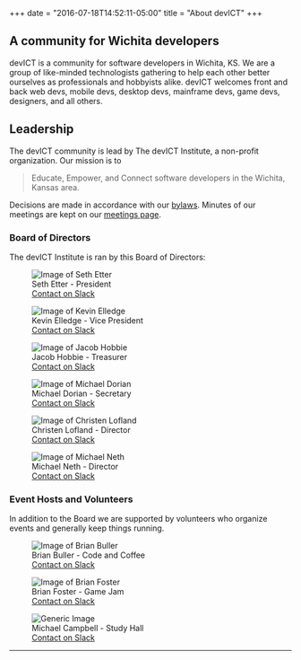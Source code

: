 +++
date = "2016-07-18T14:52:11-05:00"
title = "About devICT"
+++

## A community for Wichita developers

devICT is a community for software developers in Wichita, KS. We are a group of
like-minded technologists gathering to help each other better ourselves as
professionals and hobbyists alike. devICT welcomes front and back web devs,
mobile devs, desktop devs, mainframe devs, game devs, designers, and all
others.

## Leadership

The devICT community is lead by The devICT Institute, a non-profit
organization. Our mission is to

> Educate, Empower, and Connect software developers in the Wichita, Kansas area.

Decisions are made in accordance with our
[bylaws](https://docs.google.com/document/d/1vEtJgGcpVkMWQHNsJzbeFwaUEOnwUWkh43abSOvS0JE/edit?usp=sharing).
Minutes of our meetings are kept on our [meetings page](/meetings/).

### Board of Directors

The devICT Institute is ran by this Board of Directors:

<div class="leadership row">
  <div class="col-sm-6 col-md-3">
    <figure class="figure">
      <img src="/images/leadership/seth-etter.jpg" class="figure-img img-responsive img-rounded" alt="Image of Seth Etter" />
      <figcaption class="figure-caption">Seth Etter - President<br /><a href="https://slack.com/app_redirect?channel=U02T9190X" target="blank">Contact on Slack</a></figcaption>
    </figure>
  </div>
  <div class="col-sm-6 col-md-3">
    <figure class="figure">
      <img src="/images/leadership/kevin-elledge.jpg" class="figure-img img-responsive img-rounded" alt="Image of Kevin Elledge" />
      <figcaption class="figure-caption">Kevin Elledge - Vice President<br /><a href="https://slack.com/app_redirect?channel=U03EGDSPD" target="blank">Contact on Slack</a></figcaption>
    </figure>
  </div>
  <div class="col-sm-6 col-md-3">
    <figure class="figure">
      <img src="/images/leadership/jacob-hobbie.png" class="figure-img img-responsive img-rounded" alt="Image of Jacob Hobbie" />
      <figcaption class="figure-caption">Jacob Hobbie - Treasurer<br /><a href="https://slack.com/app_redirect?channel=U0HEH2PGB" target="blank">Contact on Slack</a></figcaption>
    </figure>
  </div>
  <div class="col-sm-6 col-md-3">
    <figure class="figure">
      <img src="/images/leadership/michael-dorian.jpg" class="figure-img img-responsive img-rounded" alt="Image of Michael Dorian" />
      <figcaption class="figure-caption">Michael Dorian - Secretary<br /><a href="https://slack.com/app_redirect?channel=U02U1LBNW" target="blank">Contact on Slack</a></figcaption>
    </figure>
  </div>
  <div class="col-sm-6 col-md-3">
    <figure class="figure">
      <img src="/images/leadership/christen-lofland.jpg" class="figure-img img-responsive img-rounded" alt="Image of Christen Lofland" />
      <figcaption class="figure-caption">Christen Lofland - Director<br /><a href="https://slack.com/app_redirect?channel=U02TG0SGZ" target="blank">Contact on Slack</a></figcaption>
    </figure>
  </div>
  <div class="col-sm-6 col-md-3">
    <figure class="figure">
      <img src="/images/leadership/michael-neth.jpg" class="figure-img img-responsive img-rounded" alt="Image of Michael Neth" />
      <figcaption class="figure-caption">Michael Neth - Director<br /><a href="https://slack.com/app_redirect?channel=U02V81GGA" target="blank">Contact on Slack</a></figcaption>
    </figure>
  </div>
</div>

### Event Hosts and Volunteers

In addition to the Board we are supported by volunteers who organize events and
generally keep things running.

<div class="leadership row">
  <div class="col-sm-6 col-md-3">
    <figure class="figure">
      <img src="/images/leadership/brian-buller.jpg" class="figure-img img-responsive img-rounded" alt="Image of Brian Buller" />
      <figcaption class="figure-caption">Brian Buller - Code and Coffee<br><a href="https://slack.com/app_redirect?channel=U030RD9NU" target="blank">Contact on Slack</a></figcaption>
    </figure>
  </div>
  <div class="col-sm-6 col-md-3">
    <figure class="figure">
      <img src="/images/leadership/brian-foster.jpg" class="figure-img img-responsive img-rounded" alt="Image of Brian Foster" />
      <figcaption class="figure-caption">Brian Foster - Game Jam<br><a href="https://slack.com/app_redirect?channel=U03TRPHR0" target="blank">Contact on Slack</a></figcaption>
    </figure>
  </div>
  <div class="col-sm-6 col-md-3">
    <figure class="figure">
      <img src="/images/leadership/generic.png" class="figure-img img-responsive img-rounded" alt="Generic Image" />
      <figcaption class="figure-caption">Michael Campbell - Study Hall<br><a href="https://slack.com/app_redirect?channel=UAB55GYTA" target="blank">Contact on Slack</a></figcaption>
    </figure>
  </div>
</div>

<hr/>
